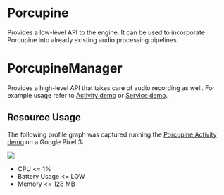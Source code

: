 # Porcupine

Provides a low-level API to the engine. It can be used to incorporate Porcupine into already existing audio processing
pipelines.

# PorcupineManager

Provides a high-level API that takes care of audio recording as well. For example usage refer to
[Activity demo](/demo/android/Activity) or [Service demo](/demo/android/Service).

## Resource Usage 

The following profile graph was captured running the [Porcupine Activity demo](/demo/android/Activity/) on a Google Pixel 3:

![](/binding/android/android_profiling.gif)

- CPU <= 1%
- Battery Usage <= LOW
- Memory <= 128 MB
